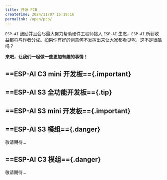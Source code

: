 ```yaml
---
title: 开源 PCB
createTime: 2024/11/07 15:19:16
permalink: /open/pcb/
---
```


`ESP-AI` 鼓励并且会尽最大努力帮助硬件工程师接入 `ESP-AI` 生态，`ESP-AI` 所获收益都将与作者分成。如果你有好的创意何不发挥出来让大家都看见呢，这不是很酷吗？

**来吧，让我们一起做一些更加有趣的事情！**



## ==ESP-AI C3 mini 开发板=={.important} 
<CardGrid class="pcb-list">
 <a href="/open/pcb/c3-mini/1.0.0/" class="no-arr">
  <ImageCard
    image="/images/pcb/c3-mini/1.0.0/haibao.jpg"
    title="开发板 v1.0.0"  
  /> 
 </a> 

 <a href="/open/pcb/c3-mini-toy/1.0.0/" class="no-arr">
  <ImageCard
    style="height: 318px"
    image="https://esp-ai2.oss-cn-beijing.aliyuncs.com/pcbs/c3-mini-toy-v1-pcb.jpg"
    title="玩偶板（插座板） v1.0.0"  
  /> 
 </a> 
</CardGrid>

## ==ESP-AI S3 全功能开发板=={.tip} 
<CardGrid class="pcb-list">
 <a href="/open/pcb/common/3.0.0/" class="no-arr">
  <ImageCard
    image="/images/pcb/common/3.0.0/haibao.jpg"
    title="v3.0.0"  
  /> 
 </a>
 <a href="/open/pcb/common/2.0.0/" class="no-arr">
  <ImageCard
    image="/images/pcb/common/2.0.0/haibao.png"
    title="v2.0.0"  
  /> 
 </a>
 <a href="/open/pcb/common/1.0.2/" class="no-arr">
   <ImageCard
    image="/images/pcb/common/1.0.0/haibao.png"
    title="v1.0.2"    
  />
 </a>
</CardGrid>


## ==ESP-AI S3 mini 开发板=={.important} 
<CardGrid class="pcb-list">
 <a href="/open/pcb/mini/1.0.0/" class="no-arr">
  <ImageCard
    image="/images/pcb/mini/1.0.0/haibao.jpg"
    title="v1.0.0"  
  /> 
 </a> 
</CardGrid>



## ==ESP-AI S3 模组=={.danger} 

敬请期待...


## ==ESP-AI C3 模组=={.danger} 

敬请期待...
<!--  
## ESP-AI Super mini 

我们正在研发中...

## ESP-AI mini 

我们正在研发中...

## ESP-AI v1.0.2

### 视频演示
@[bilibili](BV1wsq5YCEsV)


### 视频教程
@[bilibili](BV12JCYYnECe)


### 购买链接  

#### B站工房购买
[小明IO工房](https://gf.bilibili.com/item/detail/1106584087)

#### 淘宝购买  
<img src="/images/tb_pcb.png" style="display:block;margin: auto"/>


### 作者
<a class="spomsor-a" href="https://space.bilibili.com/395849314" target="_blcok">
    Open01-X
</a>

### 开源文件
<a class="spomsor-a" href="https://github.com/wangzongming/esp-ai/tree/master/pcb" target="_blcok">
    esp-ai/pcb
</a> 



### 产品介绍
<div style="background:#000">
    <img src="/images/简介.png" style="display:block;margin: auto;"/>
    <img src="/images/接口描述.png" style="display:block;margin: auto;"  />
    <img src="/images/主要组件.png" style="display:block;margin: auto;"  /> 
    <img src="/images/其他物理部件.png" style="display:block;margin: auto;"  /> 
</div>


### 外观详情

<img src="/images/正面.png" style="display:block;margin: auto;"  /> 
<img src="/images/正面2.png" style="display:block;margin: auto;"  /> 
<img src="/images/背面.png" style="display:block;margin: auto;"  /> 
<img src="/images/size.png" style="display:block;margin: auto;"  /> 

### 外壳
文件也放置在仓库 pcb 目录中
<img src="/images/pcb_package.png" style="display:block;margin: auto;"  /> 
  -->